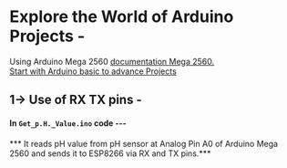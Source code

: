 # Explore the World of Arduino Projects  -
Using Arduino Mega 2560 <a href="https://docs.arduino.cc/hardware/mega-2560/"> documentation Mega 2560. </a> <br>
<a href="https://projecthub.arduino.cc/"> Start with Arduino basic to advance Projects </a>

## 1-> Use of RX TX pins -
#### In `Get_p.H._Value.ino` code --- <br>
*** It reads pH value from pH sensor at Analog Pin A0 of Arduino Mega 2560 and sends it to ESP8266 via RX and TX pins.***
